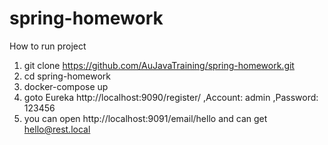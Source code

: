 # spring-homework
How to run project

1. git clone https://github.com/AuJavaTraining/spring-homework.git
2. cd spring-homework
3. docker-compose up
4. goto Eureka http://localhost:9090/register/ ,Account: admin ,Password: 123456
5. you can open http://localhost:9091/email/hello and can get hello@rest.local
